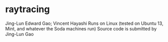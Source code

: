 # raytracing
Jing-Lun Edward Gao; Vincent Hayashi
Runs on Linux (tested on Ubuntu 13, Mint, and whatever the Soda machines run)
Source code is submitted by Jing-Lun Gao
